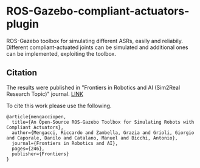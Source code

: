 # ROS-Gazebo-compliant-actuators-plugin
ROS-Gazebo toolbox for simulating different ASRs, easily and reliabily.
Different compliant-actuated joints can be simulated and additional ones can be implemented, exploiting the toolbox.

## Citation
The results were published in "Frontiers in Robotics and AI (Sim2Real Research Topic)" journal. [LINK](https://www.frontiersin.org/articles/10.3389/frobt.2021.713083/full?&field=&journalName=Frontiers_in_Robotics_and_AI&id=713083)

To cite this work please use the following.
```
@article{mengacciopen,
  title={An Open-Source ROS-Gazebo Toolbox for Simulating Robots with Compliant Actuators},
  author={Mengacci, Riccardo and Zambella, Grazia and Grioli, Giorgio and Caporale, Danilo and Catalano, Manuel and Bicchi, Antonio},
  journal={Frontiers in Robotics and AI},
  pages={246},
  publisher={Frontiers}
}
```
